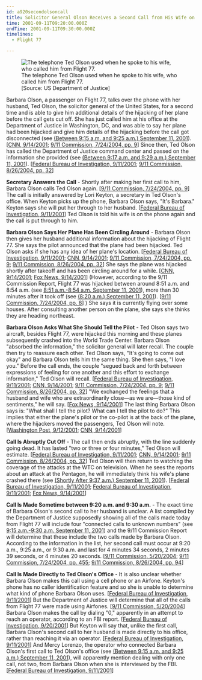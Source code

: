 ```yaml
---
id: a920secondolsoncall
title: Solicitor General Olson Receives a Second Call from His Wife on Flight 77
time: 2001-09-11T09:20:00.000Z
endTime: 2001-09-11T09:30:00.000Z
timelines:
  - Flight 77

---
```


<figure>
  <img alt="The telephone Ted Olson used when he spoke to his wife, who called him from Flight 77." src="//i2.wp.com/cdn.historycommons.org/images/events/Olson_Phone_2050081722-46599.jpg" />
  <figcaption>The telephone Ted Olson used when he spoke to his wife, who called him from Flight 77.<br>[Source: US Department of Justice]</figcaption>
</figure>

Barbara Olson, a passenger on Flight 77, talks over the phone with her husband, Ted Olson, the solicitor general of the United States, for a second time and is able to give him additional details of the hijacking of her plane before the call gets cut off. She has just called him at his office at the Department of Justice in Washington, DC, and was able to say her plane had been hijacked and give him details of the hijacking before the call got disconnected (see [(Between 9:15 a.m. and 9:25 a.m.) September 11, 2001](/timeline/#a920olsoncall)). [[CNN, 9/14/2001][1]; [9/11 Commission, 7/24/2004, pp. 9][2]] Since then, Ted Olson has called the Department of Justice command center and passed on the information she provided (see [(Between 9:17 a.m. and 9:29 a.m.) September 11, 2001](/timeline/#a925olson)). [[Federal Bureau of Investigation, 9/11/2001][3]; [9/11 Commission, 8/26/2004, pp. 32][4]]

**Secretary Answers the Call** - Shortly after making her first call to him, Barbara Olson calls Ted Olson again. [[9/11 Commission, 7/24/2004, pp. 9][2]] The call is initially answered by Lori Keyton, a secretary in Ted Olson's office. When Keyton picks up the phone, Barbara Olson says, "It's Barbara." Keyton says she will put her through to her husband. [[Federal Bureau of Investigation, 9/11/2001][5]] Ted Olson is told his wife is on the phone again and the call is put through to him. 

**Barbara Olson Says Her Plane Has Been Circling Around** - Barbara Olson then gives her husband additional information about the hijacking of Flight 77. She says the pilot announced that the plane had been hijacked. Ted Olson asks if she has any idea of her plane's location. [[Federal Bureau of Investigation, 9/11/2001][3]; [CNN, 9/14/2001][1]; [9/11 Commission, 7/24/2004, pp. 9][2]; [9/11 Commission, 8/26/2004, pp. 32][4]] She says the plane was hijacked shortly after takeoff and has been circling around for a while. [[CNN, 9/14/2001][1]; [Fox News, 9/14/2001][6]] (However, according to the 9/11 Commission Report, Flight 77 was hijacked between around 8:51 a.m. and 8:54 a.m. (see [8:51 a.m.-8:54 a.m. September 11, 2001](/timeline/#a851hijackerstakeover)), more than 30 minutes after it took off (see [(8:20 a.m.) September 11, 2001](/timeline/#a820takeoff)). [[9/11 Commission, 7/24/2004, pp. 8][2]] ) She says it is currently flying over some houses. After consulting another person on the plane, she says she thinks they are heading northeast. 

**Barbara Olson Asks What She Should Tell the Pilot** - Ted Olson says two aircraft, besides Flight 77, were hijacked this morning and these planes subsequently crashed into the World Trade Center. Barbara Olson "absorbed the information," the solicitor general will later recall. The couple then try to reassure each other. Ted Olson says, "It's going to come out okay" and Barbara Olson tells him the same thing. She then says, "I love you." Before the call ends, the couple "segued back and forth between expressions of feeling for one another and this effort to exchange information," Ted Olson will recall. [[Federal Bureau of Investigation, 9/11/2001][3]; [CNN, 9/14/2001][1]; [9/11 Commission, 7/24/2004, pp. 9][2]; [9/11 Commission, 8/26/2004, pp. 32][4]] "We exchanged the feelings that a husband and wife who are extraordinarily close—as we are—those kind of sentiments," he will say. [[Fox News, 9/14/2001][6]] The last thing Barbara Olson says is: "What shall I tell the pilot? What can I tell the pilot to do?" This implies that either the plane's pilot or the co-pilot is at the back of the plane, where the hijackers moved the passengers, Ted Olson will note. [[Washington Post, 9/12/2001][7]; [CNN, 9/14/2001][1]]

**Call Is Abruptly Cut Off** - The call then ends abruptly, with the line suddenly going dead. It has lasted "two or three or four minutes," Ted Olson will estimate. [[Federal Bureau of Investigation, 9/11/2001][3]; [CNN, 9/14/2001][1]; [9/11 Commission, 8/26/2004, pp. 32][4]] Ted Olson will then return to watching the coverage of the attacks at the WTC on television. When he sees the reports about an attack at the Pentagon, he will immediately think his wife's plane crashed there (see [(Shortly After 9:37 a.m.) September 11, 2001](/timeline/#a937olsonthinkscrash)). [[Federal Bureau of Investigation, 9/11/2001][3]; [Federal Bureau of Investigation, 9/11/2001][5]; [Fox News, 9/14/2001][6]]

**Call Is Made Sometime between 9:20 a.m. and 9:30 a.m.** - The exact time of Barbara Olson's second call to her husband is unclear. A list compiled by the Department of Justice supposedly showing all of the calls made today from Flight 77 will include four "connected calls to unknown numbers" (see [9:15 a.m.-9:30 a.m. September 11, 2001](/timeline/#a915fourolsoncalls)) and the 9/11 Commission Report will determine that these include the two calls made by Barbara Olson. According to the information in the list, her second call must occur at 9:20 a.m., 9:25 a.m., or 9:30 a.m. and last for 4 minutes 34 seconds, 2 minutes 39 seconds, or 4 minutes 20 seconds. [[9/11 Commission, 5/20/2004][8]; [9/11 Commission, 7/24/2004, pp. 455][2]; [9/11 Commission, 8/26/2004, pp. 94][4]]

**Call Is Made Directly to Ted Olson's Office** - It is also unclear whether Barbara Olson makes this call using a cell phone or an Airfone. Keyton's phone has no caller identification feature and so she is unable to determine what kind of phone Barbara Olson uses. [[Federal Bureau of Investigation, 9/11/2001][5]] But the Department of Justice will determine that all of the calls from Flight 77 were made using Airfones. [[9/11 Commission, 5/20/2004][8]] Barbara Olson makes the call by dialing "0," apparently in an attempt to reach an operator, according to an FBI report. [[Federal Bureau of Investigation, 9/20/2001][9]] But Keyton will say that, unlike the first call, Barbara Olson's second call to her husband is made directly to his office, rather than reaching it via an operator. [[Federal Bureau of Investigation, 9/11/2001][5]] And Mercy Lorenzo, the operator who connected Barbara Olson's first call to Ted Olson's office (see [(Between 9:15 a.m. and 9:25 a.m.) September 11, 2001](/timeline/#a915lorenzoolson)), will apparently mention dealing with only one call, not two, from Barbara Olson when she is interviewed by the FBI. [[Federal Bureau of Investigation, 9/11/2001][9]]

[1]: http://edition.cnn.com/TRANSCRIPTS/0109/14/lkl.00.html
[2]: https://web.archive.org/web/20041020144854/http://www.decloah.com/mirrors/9-11/911_Report.txt
[3]: https://www.scribd.com/document/15072623/T1A-B33-Four-Flights-Phone-Calls-and-Other-Data-Fdr-Entire-Contents-FBI-302s-843
[4]: https://www.hsdl.org/?view&did=484625
[5]: https://www.scribd.com/document/13499802/T7-B13-Flight-Call-Notes-and-302s-Folder-Entire-Contents
[6]: https://s3.amazonaws.com/911timeline/2001/foxnews091401.html
[7]: https://www.washingtonpost.com/archive/politics/2001/09/12/on-flight-77-our-plane-is-being-hijacked/85b3c4b3-876b-4bb5-b1f7-00cc8c37b75e/
[8]: https://www.scribd.com/document/18886083/T7-B12-Flight-93-Calls-General-Fdr-52004-DOJ-Briefing-on-Cell-and-Phone-Calls-From-AA-77-408?autodown=pdf
[9]: https://www.scribd.com/document/24392516/T7-B19-Key-302s-Fdr-Entire-Contents-FBI-302s
